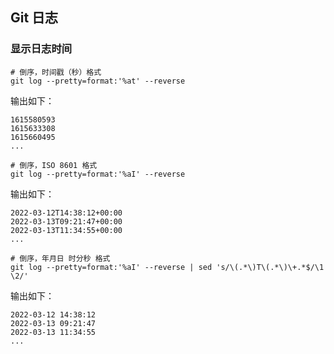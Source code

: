 ## Git 日志

### 显示日志时间

```shell
# 倒序，时间戳（秒）格式
git log --pretty=format:'%at' --reverse
```
输出如下：
```shell
1615580593
1615633308
1615660495
...
```

```shell
# 倒序，ISO 8601 格式
git log --pretty=format:'%aI' --reverse
```
输出如下：
```shell
2022-03-12T14:38:12+00:00
2022-03-13T09:21:47+00:00
2022-03-13T11:34:55+00:00
...
```

```shell
# 倒序，年月日 时分秒 格式
git log --pretty=format:'%aI' --reverse | sed 's/\(.*\)T\(.*\)\+.*$/\1 \2/'
```

输出如下：
```shell
2022-03-12 14:38:12
2022-03-13 09:21:47
2022-03-13 11:34:55
...
```
